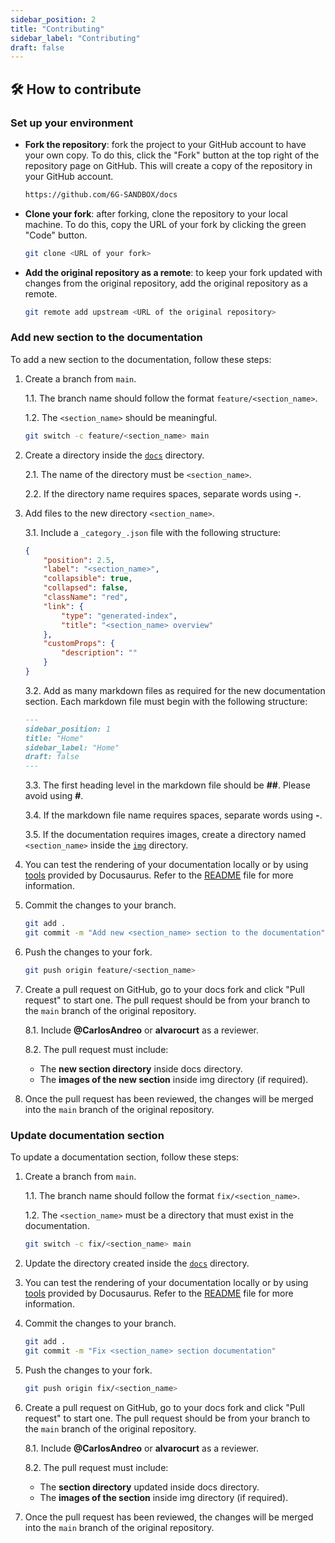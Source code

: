 ```yaml
---
sidebar_position: 2
title: "Contributing"
sidebar_label: "Contributing"
draft: false
---
```


## :hammer_and_wrench: How to contribute

### Set up your environment

- **Fork the repository**: fork the project to your GitHub account to have your own copy. To do this, click the "Fork" button at the top right of the repository page on GitHub. This will create a copy of the repository in your GitHub account.

    ```bash
    https://github.com/6G-SANDBOX/docs
    ```

- **Clone your fork**: after forking, clone the repository to your local machine. To do this, copy the URL of your fork by clicking the green "Code" button.

    ```bash
    git clone <URL of your fork>
    ```

- **Add the original repository as a remote**: to keep your fork updated with changes from the original repository, add the original repository as a remote.

    ```bash
    git remote add upstream <URL of the original repository>
    ```

### Add new section to the documentation

To add a new section to the documentation, follow these steps:

1. Create a branch from `main`. 

    1.1. The branch name should follow the format `feature/<section_name>`.

    1.2. The `<section_name>` should be meaningful.

    ```bash
    git switch -c feature/<section_name> main
    ```

2. Create a directory inside the [`docs`](./docs/) directory.

    2.1. The name of the directory must be `<section_name>`.

    2.2. If the directory name requires spaces, separate words using **-**.

3. Add files to the new directory `<section_name>`.

    3.1. Include a `_category_.json` file with the following structure:

    ```json
    {
        "position": 2.5,
        "label": "<section_name>",
        "collapsible": true,
        "collapsed": false,
        "className": "red",
        "link": {
            "type": "generated-index",
            "title": "<section_name> overview"
        },
        "customProps": {
            "description": ""
        }
    }
    ```

    3.2. Add as many markdown files as required for the new documentation section. Each markdown file must begin with the following structure:

    ```markdown
    ---
    sidebar_position: 1
    title: "Home"
    sidebar_label: "Home"
    draft: false
    ---
    ```

    3.3. The first heading level in the markdown file should be **##**. Please avoid using **#**.

    3.4. If the markdown file name requires spaces, separate words using **-**.

    3.5. If the documentation requires images, create a directory named `<section_name>` inside the [`img`](./static/img/) directory.

4. You can test the rendering of your documentation locally or by using [tools](https://docusaurus.io/docs/playground) provided by Docusaurus. Refer to the [README](README.md) file for more information.

5. Commit the changes to your branch.

    ```bash
    git add .
    git commit -m "Add new <section_name> section to the documentation"
    ```

6. Push the changes to your fork.

    ```bash
    git push origin feature/<section_name>
    ```

7. Create a pull request on GitHub, go to your docs fork and click "Pull request" to start one. The pull request should be from your branch to the `main` branch of the original repository.

    8.1. Include **@CarlosAndreo** or **alvarocurt** as a reviewer.

    8.2. The pull request must include:
    
    * The **new section directory** inside docs directory.
    * The **images of the new section** inside img directory (if required).

8. Once the pull request has been reviewed, the changes will be merged into the `main` branch of the original repository.

### Update documentation section

To update a documentation section, follow these steps:

1. Create a branch from `main`. 

    1.1. The branch name should follow the format `fix/<section_name>`.

    1.2. The `<section_name>` must be a directory that must exist in the documentation.

    ```bash
    git switch -c fix/<section_name> main
    ```

2. Update the directory created inside the [`docs`](./docs/) directory.

3. You can test the rendering of your documentation locally or by using [tools](https://docusaurus.io/docs/playground) provided by Docusaurus. Refer to the [README](README.md) file for more information.

4. Commit the changes to your branch.

    ```bash
    git add .
    git commit -m "Fix <section_name> section documentation"
    ```

5. Push the changes to your fork.

    ```bash
    git push origin fix/<section_name>
    ```

6. Create a pull request on GitHub, go to your docs fork and click "Pull request" to start one. The pull request should be from your branch to the `main` branch of the original repository.

    8.1. Include **@CarlosAndreo** or **alvarocurt** as a reviewer.

    8.2. The pull request must include:
    
    * The **section directory** updated inside docs directory.
    * The **images of the section** inside img directory (if required).

7. Once the pull request has been reviewed, the changes will be merged into the `main` branch of the original repository.